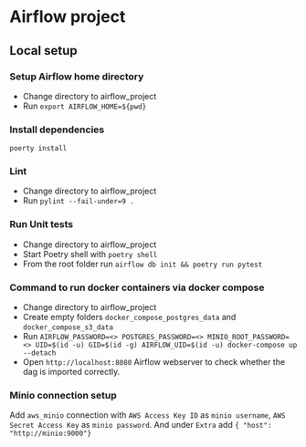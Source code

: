 # Airflow project

## Local setup

### Setup Airflow home directory
- Change directory to airflow_project
- Run `export AIRFLOW_HOME=${pwd}`

### Install dependencies
`poerty install`

### Lint
- Change directory to airflow_project
- Run `pylint --fail-under=9 .`

### Run Unit tests
- Change directory to airflow_project
- Start Poetry shell with `poetry shell`
- From the root folder run `airflow db init && poetry run pytest`

### Command to run docker containers via docker compose
- Change directory to airflow_project
- Create empty folders `docker_compose_postgres_data` and `docker_compose_s3_data` 
- Run ```AIRFLOW_PASSWORD=<> POSTGRES_PASSWORD=<> MINIO_ROOT_PASSWORD=<> UID=$(id -u) GID=$(id -g) AIRFLOW_UID=$(id -u) docker-compose up --detach```
- Open `http://localhost:8080` Airflow webserver to check whether the dag is imported correctly.

### Minio connection setup
Add `aws_minio` connection with `AWS Access Key ID` as `minio username`, `AWS Secret Access Key` as `minio password`. And under `Extra` add `{ "host": "http://minio:9000"}`

